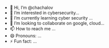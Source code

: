 - 👋 Hi, I’m @chachalov
- 👀 I’m interested in cybersecurity...
- 🌱 I’m currently learning cyber security ...
- 💞️ I’m looking to collaborate on  google, cloud...
- 📫 How to reach me ...
- 😄 Pronouns: ...
- ⚡ Fun fact: ...

<!---
chachalov/chachalov is a ✨ special ✨ repository because its `README.md` (this file) appears on your GitHub profile.
You can click the Preview link to take a look at your changes.
--->
